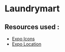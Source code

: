 # Laundrymart


## Resources used :
- [Expo Icons](https://icons.expo.fyi/)
- [Expo Location](https://docs.expo.dev/versions/latest/sdk/location/)

